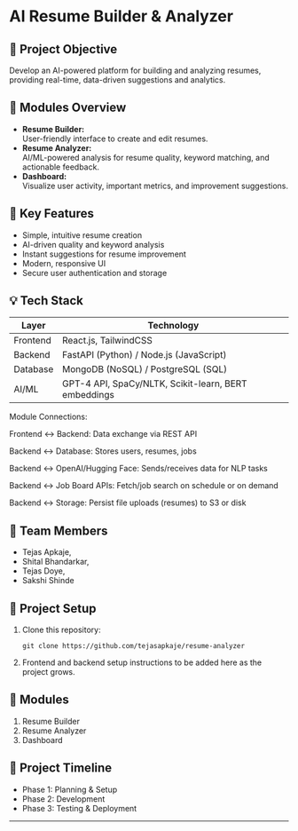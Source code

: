# AI Resume Builder & Analyzer

## 📌 Project Objective
Develop an AI-powered platform for building and analyzing resumes, providing real-time, data-driven suggestions and analytics.

## 🧩 Modules Overview

- **Resume Builder:**  
  User-friendly interface to create and edit resumes.
- **Resume Analyzer:**  
  AI/ML-powered analysis for resume quality, keyword matching, and actionable feedback.
- **Dashboard:**  
  Visualize user activity, important metrics, and improvement suggestions.

## 🌟 Key Features

- Simple, intuitive resume creation
- AI-driven quality and keyword analysis
- Instant suggestions for resume improvement
- Modern, responsive UI
- Secure user authentication and storage

## 💡 Tech Stack

| Layer     | Technology                               |
|-----------|------------------------------------------|
| Frontend  | React.js, TailwindCSS                    |
| Backend   | FastAPI (Python) / Node.js (JavaScript)  |
| Database  | MongoDB (NoSQL) / PostgreSQL (SQL)       |
| AI/ML     | GPT-4 API, SpaCy/NLTK, Scikit-learn, BERT embeddings |

Module Connections:

Frontend <-> Backend: Data exchange via REST API

Backend <-> Database: Stores users, resumes, jobs

Backend <-> OpenAI/Hugging Face: Sends/receives data for NLP tasks

Backend <-> Job Board APIs: Fetch/job search on schedule or on demand

Backend <-> Storage: Persist file uploads (resumes) to S3 or disk

## 👥 Team Members

- Tejas Apkaje,
- Shital Bhandarkar, 
- Tejas Doye,
- Sakshi Shinde

## 🚀 Project Setup

1. Clone this repository:
    ```
    git clone https://github.com/tejasapkaje/resume-analyzer
    ```

2. Frontend and backend setup instructions to be added here as the project grows.

## 📝 Modules

1. Resume Builder
2. Resume Analyzer
3. Dashboard

## 📅 Project Timeline

- Phase 1: Planning & Setup
- Phase 2: Development
- Phase 3: Testing & Deployment

---
